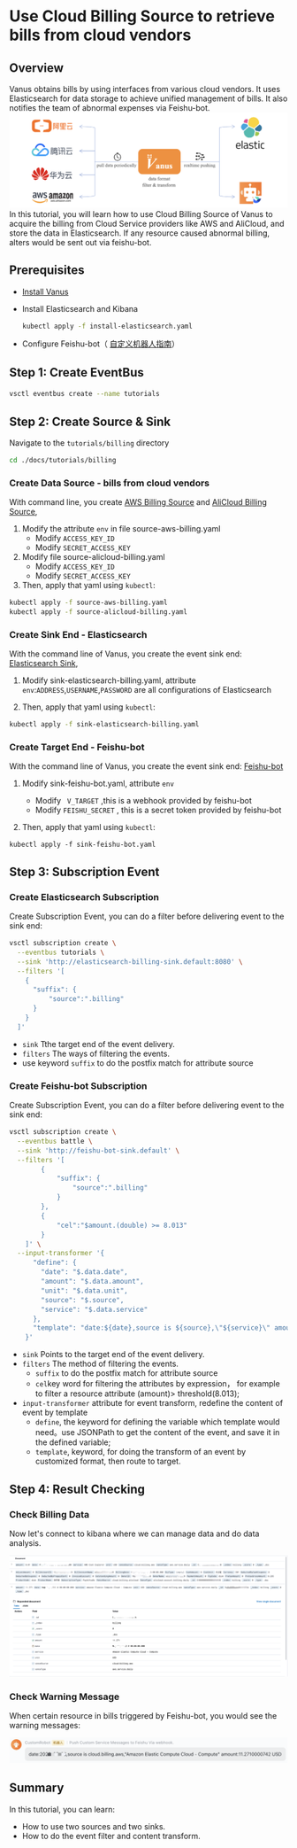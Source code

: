 # Use Cloud Billing Source to retrieve bills from cloud vendors

## Overview

Vanus obtains bills by using interfaces from various cloud vendors. It uses Elasticsearch for data storage to achieve unified management of bills. It also notifies the team of abnormal expenses via Feishu-bot.
![billing](./billing.png)
In this tutorial, you will learn how to use Cloud Billing Source of Vanus to acquire the billing from Cloud Service providers like AWS and AliCloud, and store the data in Elasticsearch. If any resource caused abnormal billing, alters would be sent out via feishu-bot.

## Prerequisites

- [Install Vanus](https://github.com/linkall-labs/docs/blob/main/vanus/quick-start.md)

- Install Elasticsearch and Kibana

  ```bash
  kubectl apply -f install-elasticsearch.yaml
  ```

- Configure Feishu-bot（ [自定义机器人指南](https://open.feishu.cn/document/ukTMukTMukTM/ucTM5YjL3ETO24yNxkjN)）

## Step 1: Create EventBus

```bash
vsctl eventbus create --name tutorials
```

## Step 2: Create Source & Sink

Navigate to the `tutorials/billing` directory

```bash
cd ./docs/tutorials/billing
```

### Create Data Source - bills from cloud vendors

With command line, you create [AWS Billing Source](https://github.com/linkall-labs/vance/blob/main/connectors/source-aws-billing/README.md) and [AliCloud Billing Source](https://github.com/linkall-labs/vance/blob/main/connectors/source-alicloud-billing/README.md),

1. Modify the attribute  `env` in file source-aws-billing.yaml
   - Modify `ACCESS_KEY_ID` 
   - Modify `SECRET_ACCESS_KEY` 
2. Modify file source-alicloud-billing.yaml
   - Modify `ACCESS_KEY_ID`
   - Modify `SECRET_ACCESS_KEY` 
3. Then, apply that yaml using `kubectl`:

```bash
kubectl apply -f source-aws-billing.yaml
kubectl apply -f source-alicloud-billing.yaml
```

### Create Sink End - Elasticsearch

With the command line of Vanus,  you create the event sink end: [Elasticsearch Sink](https://github.com/linkall-labs/vance/blob/main/connectors/sink-elasticsearch/README.md),

1. Modify sink-elasticsearch-billing.yaml, attribute `env`:`ADDRESS`,`USERNAME`,`PASSWORD` are all configurations of Elasticsearch

2. Then, apply that yaml using `kubectl`:

```bash
kubectl apply -f sink-elasticsearch-billing.yaml
```

### Create Target End  - Feishu-bot

With the command line of Vanus,  you create the event sink end: [Feishu-bot](https://github.com/linkall-labs/vance/blob/main/connectors/sink-feishu-bot/README.md)

1. Modify sink-feishu-bot.yaml, attribute `env`
   - Modify ` V_TARGET` ,this is a webhook provided by feishu-bot
   - Modify `FEISHU_SECRET` , this is a secret token provided by feishu-bot

2. Then, apply that yaml using `kubectl`:

```
kubectl apply -f sink-feishu-bot.yaml
```

## Step 3: Subscription Event

### Create Elasticsearch Subscription

Create Subscription Event, you can do a filter before delivering event to the sink end:

```bash
vsctl subscription create \
  --eventbus tutorials \
  --sink 'http://elasticsearch-billing-sink.default:8080' \
  --filters '[
    {
      "suffix": {
          "source":".billing"
      }
    }
  ]'
```

- `sink` Tthe target end of the event delivery.
- `filters` The ways of filtering the events. 
- use keyword `suffix` to do the postfix match for attribute source

### Create Feishu-bot Subscription

Create Subscription Event, you can do a filter before delivering event to the sink end:

```bash
vsctl subscription create \
  --eventbus battle \
  --sink 'http://feishu-bot-sink.default' \
  --filters '[
        {
            "suffix": {
                "source":".billing"
            }
        },
        {
            "cel":"$amount.(double) >= 8.013"
        }
    ]' \
  --input-transformer '{
      "define": {
        "date": "$.data.date",
        "amount": "$.data.amount",
        "unit": "$.data.unit",
        "source": "$.source",
        "service": "$.data.service"
      },
      "template": "date:${date},source is ${source},\"${service}\" amount:${amount} ${unit}"
    }'
```

- `sink` Points to the target end of the event delivery.
- `filters` The method of filtering the events. 
  - `suffix` to do the postfix match for attribute source
  - `cel`key word for filtering the attributes by expression， for example to filter a resource attribute (amount)> threshold(8.013);
- `input-transformer` attribute for event transform, redefine the content of event by template
  - `define`, the keyword for defining the variable which template would need。use JSONPath to get the content of the event, and save it in the defined variable;
  - `template`, keyword, for doing the transform of an event by customized format, then route to target.

## Step 4: Result Checking

### Check Billing Data

Now let's connect to kibana where we can manage data and do data analysis.

![billing](./billing-kibana.png)

### Check Warning Message

When certain resource in bills triggered by Feishu-bot, you would see the warning messages:

![billing](./billing-feishu.png)

## Summary

In this tutorial, you can learn:

- How to use two sources and two sinks.
- How to do the event filter and content transform.

